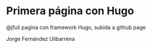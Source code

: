 # Primera página con Hugo
@jfuli
pagina con framework Hugo, subida a github page

Jorge Fernández Ulibarrena
